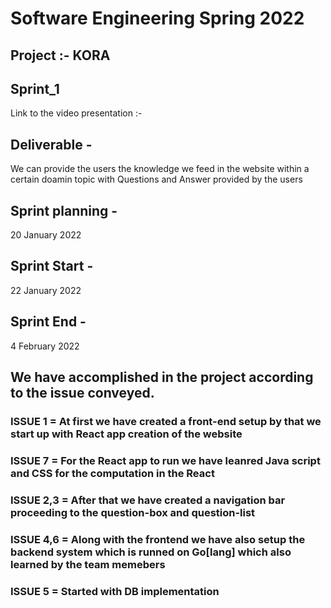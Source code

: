 # Software Engineering Spring 2022 #

## Project :- KORA

## Sprint_1
Link to the video presentation :-

## Deliverable -
We can provide the users the knowledge we feed in the website within a certain doamin topic with Questions and Answer provided by the users

## Sprint planning -
20 January 2022

## Sprint Start -
22 January 2022

## Sprint End -
4 February 2022 

## We have accomplished in the project according to the issue conveyed.

### ISSUE 1 = At first we have created a front-end setup by that we start up with React app creation of the website
### ISSUE 7 = For the React app to run we have leanred Java script and CSS for the computation in the React 
### ISSUE 2,3 = After that we have created a navigation bar proceeding to the question-box and question-list 
### ISSUE 4,6 = Along with the frontend we have also setup the backend system which is runned on Go[lang] which also learned by the team memebers 
### ISSUE 5 = Started with DB implementation 
